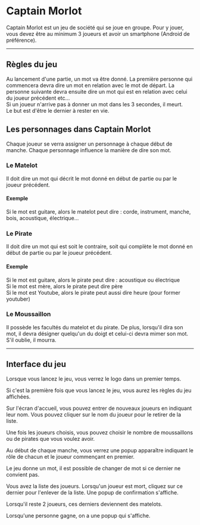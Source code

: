 # Captain Morlot

Captain Morlot est un jeu de société qui se joue en groupe. Pour y jouer, vous devez être au minimum 3 joueurs et avoir un smartphone (Android de préférence).

---------------

## Règles du jeu

Au lancement d'une partie, un mot va être donné. La première personne qui commencera devra dire un mot en relation avec le mot de départ. La personne suivante devra ensuite dire un mot qui est en relation avec celui du joueur précédent etc...  
Si un joueur n'arrive pas à donner un mot dans les 3 secondes, il meurt.  
Le but est d'être le dernier à rester en vie.

## Les personnages dans Captain Morlot

Chaque joueur se verra assigner un personnage à chaque début de manche. Chaque personnage influence la manière de dire son mot. 

### Le Matelot

Il doit dire un mot qui décrit le mot donné en début de partie ou par le joueur précédent.

#### Exemple

Si le mot est guitare, alors le matelot peut dire : corde, instrument, manche, bois, acoustique, électrique...

### Le Pirate

Il doit dire un mot qui est soit le contraire, soit qui complète le mot donné en début de partie ou par le joueur précédent.

#### Exemple

Si le mot est guitare, alors le pirate peut dire : acoustique ou électrique  
Si le mot est mère, alors le pirate peut dire père  
Si le mot est Youtube, alors le pirate peut aussi dire heure (pour former youtuber)

### Le Moussaillon

Il possède les facultés du matelot et du pirate. De plus, lorsqu'il dira son mot, il devra désigner quelqu'un du doigt et celui-ci devra mimer son mot. S'il oublie, il mourra.

--------------

## Interface du jeu

Lorsque vous lancez le jeu, vous verrez le logo dans un premier temps.  



Si c'est la première fois que vous lancez le jeu, vous aurez les règles du jeu affichées.  


Sur l'écran d'accueil, vous pouvez entrer de nouveaux joueurs en indiquant leur nom. Vous pouvez cliquer sur le nom du joueur pour le retirer de la liste.  


Une fois les joueurs choisis, vous pouvez choisir le nombre de moussaillons ou de pirates que vous voulez avoir.  


Au début de chaque manche, vous verrez une popup apparaître indiquant le rôle de chacun et le joueur commençant en premier.  


Le jeu donne un mot, il est possible de changer de mot si ce dernier ne convient pas.  


Vous avez la liste des joueurs. Lorsqu'un joueur est mort, cliquez sur ce dernier pour l'enlever de la liste. Une popup de confirmation s'affiche.  


Lorsqu'il reste 2 joueurs, ces derniers deviennent des matelots.  


Lorsqu'une personne gagne, on a une popup qui s'affiche.  



